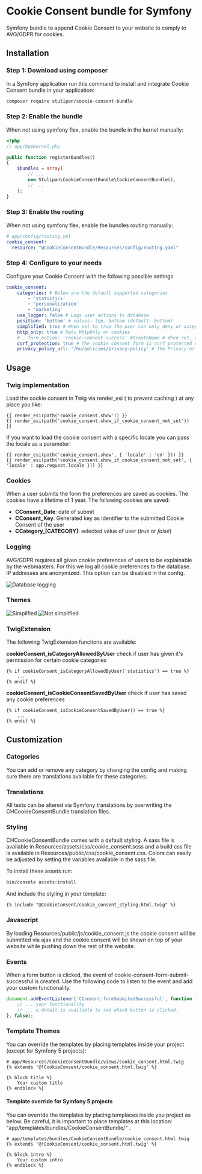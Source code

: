 # Cookie Consent bundle for Symfony
Symfony bundle to append Cookie Consent to your website to comply to AVG/GDPR for cookies.

## Installation

### Step 1: Download using composer
In a Symfony application run this command to install and integrate Cookie Consent bundle in your application:
```bash
composer require stulipan/cookie-consent-bundle
```

### Step 2: Enable the bundle
When not using symfony flex, enable the bundle in the kernel manually:

```php
<?php
// app/AppKernel.php

public function registerBundles()
{
    $bundles = array(
        // ...
        new Stulipan\CookieConsentBundle\CookieConsentBundle(),
        // ...
    );
}
```

### Step 3: Enable the routing
When not using symfony flex, enable the bundles routing manually:
```yaml
# app/config/routing.yml
cookie_consent:
  resource: "@CookieConsentBundle/Resources/config/routing.yaml"
```

### Step 4: Configure to your needs
Configure your Cookie Consent with the following possible settings
```yaml
cookie_consent:
    categories: # Below are the default supported categories
        - 'statistics'
        - 'personalization'
        - 'marketing'
    use_logger: false # Logs user actions to database
    position: 'bottom' # values: top, bottom (default: bottom)
    simplified: true # When set to true the user can only deny or accept all cookies at once
    http_only: true # Sets HttpOnly on cookies
    #   form_action: 'cookie-consent-success' #$routeName # When set, xhr-Requests will only be sent to this route. Take care of having the route available.
    csrf_protection: true # The cookie consent form is csrf protected or not
    privacy_policy_url: '/hu/policies/privacy-policy' # The Privacy or Cookie Policy URL
```

## Usage
### Twig implementation
Load the cookie consent in Twig via render_esi ( to prevent caching ) at any place you like:
```twig
{{ render_esi(path('cookie_consent.show')) }}
{{ render_esi(path('cookie_consent.show_if_cookie_consent_not_set')) }}
```

If you want to load the cookie consent with a specific locale you can pass the locale as a parameter:
```twig
{{ render_esi(path('cookie_consent.show', { 'locale' : 'en' })) }}
{{ render_esi(path('cookie_consent.show_if_cookie_consent_not_set', { 'locale' : app.request.locale })) }}
```

### Cookies
When a user submits the form the preferences are saved as cookies. The cookies have a lifetime of 1 year. The following cookies are saved:
- **CConsent_Date**: date of submit
- **CConsent_Key**: Generated key as identifier to the submitted Cookie Consent of the user
- **CCategory_[CATEGORY]**: selected value of user (*true* or *false*)

### Logging
AVG/GDPR requires all given cookie preferences of users to be explainable by the webmasters. For this we log all cookie preferences to the database. IP addresses are anonymized. This option can be disabled in the config.

![Database logging](https://raw.githubusercontent.com/ConnectHolland/cookie-consent-bundle/master/Resources/doc/log.png)

### Themes
![Simplified](https://raw.githubusercontent.com/ConnectHolland/cookie-consent-bundle/master/Resources/doc/dark_theme.png)
![Not simplified](https://raw.githubusercontent.com/ConnectHolland/cookie-consent-bundle/master/Resources/doc/light_theme.png)

### TwigExtension
The following TwigExtension functions are available:

**cookieConsent_isCategoryAllowedByUser**
check if user has given it's permission for certain cookie categories
```twig
{% if cookieConsent_isCategoryAllowedByUser('statistics') == true %}
    ...
{% endif %}
```

**cookieConsent_isCookieConsentSavedByUser**
check if user has saved any cookie preferences
```twig
{% if cookieConsent_isCookieConsentSavedByUser() == true %}
    ...
{% endif %}
```


## Customization
### Categories
You can add or remove any category by changing the config and making sure there are translations available for these categories.

### Translations
All texts can be altered via Symfony translations by overwriting the CHCookieConsentBundle translation files.

### Styling
CHCookieConsentBundle comes with a default styling. A sass file is available in Resources/assets/css/cookie_consent.scss and a build css file is available in Resources/public/css/cookie_consent.css. Colors can easily be adjusted by setting the variables available in the sass file.

To install these assets run:
```bash
bin/console assets:install
```

And include the styling in your template:
```twig
{% include "@CookieConsent/cookie_consent_styling.html.twig" %}
```

### Javascript
By loading Resources/public/js/cookie_consent.js the cookie consent will be submitted via ajax and the cookie consent will be shown on top of your website while pushing down the rest of the website.

### Events
When a form button is clicked, the event of cookie-consent-form-submit-successful is created. Use the following code to listen to the event and add your custom functionality.
```javascript
document.addEventListener('CConsent-formSubmitedSuccessful', function (e) {
    // ... your functionality
    // ... e.detail is available to see which button is clicked.
}, false);
```

### Template Themes
You can override the templates by placing templates inside your project (except for Symfony 5 projects):

```twig
# app/Resources/CookieConsentBundle/views/cookie_consent.html.twig
{% extends '@!CookieConsent/cookie_consent.html.twig' %}

{% block title %}
    Your custom title
{% endblock %}
```

#### Template override for Symfony 5 projects
You can override the templates by placing templaces inside you project as below. Be careful, it is important to place templates at this location: "app/templates/bundles/CookieConsentBundle/" . 
```twig
# app/templates/bundles/CookieConsentBundle/cookie_consent.html.twig
{% extends '@!CookieConsent/cookie_consent.html.twig' %}

{% block intro %}
    Your custom intro
{% endblock %}
```
